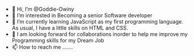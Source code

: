 - 👋 Hi, I’m @Goddie-Owiny
- 👀 I’m interested in Becoming a senior Software developer
- 🌱 I’m currently learning JavaScript as my first programming language. As usual, I have a little skills on HTML and CSS.
- 💞️ I am looking forward for collaborations inorder to help me improve my Programming skills for my Dream Job
- 📫 How to reach me .......

<!---
Goddie-Owiny/Goddie-Owiny is a ✨ special ✨ repository because its `README.md` (this file) appears on your GitHub profile.
You can click the Preview link to take a look at your changes.
--->
